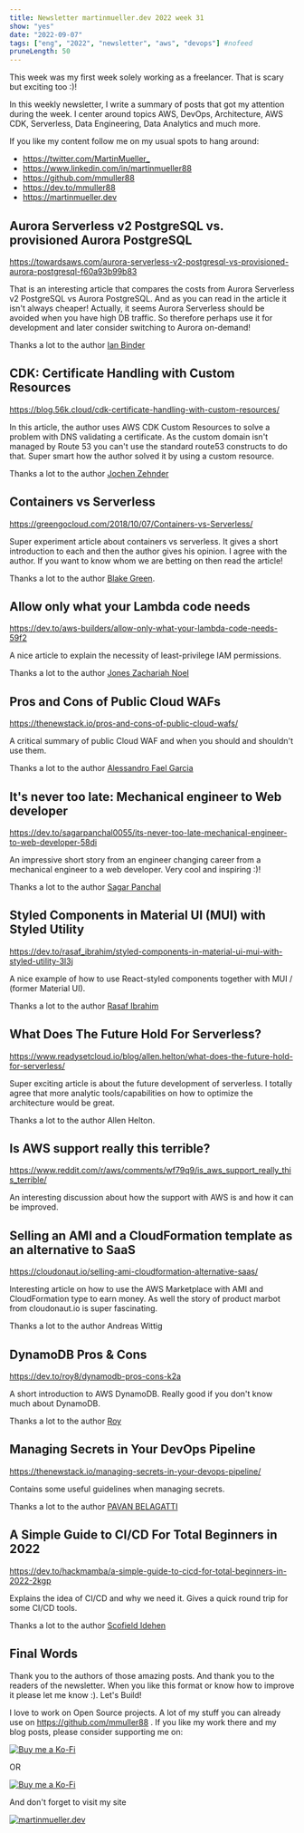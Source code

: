 ```yaml
---
title: Newsletter martinmueller.dev 2022 week 31
show: "yes"
date: "2022-09-07"
tags: ["eng", "2022", "newsletter", "aws", "devops"] #nofeed
pruneLength: 50
---
```


This week was my first week solely working as a freelancer. That is scary but exciting too :)!

In this weekly newsletter, I write a summary of posts that got my attention during the week. I center around topics AWS, DevOps, Architecture, AWS CDK, Serverless, Data Engineering, Data Analytics and much more.

If you like my content follow me on my usual spots to hang around:

- <https://twitter.com/MartinMueller_>
- <https://www.linkedin.com/in/martinmueller88>
- <https://github.com/mmuller88>
- <https://dev.to/mmuller88>
- <https://martinmueller.dev>

## Aurora Serverless v2 PostgreSQL vs. provisioned Aurora PostgreSQL

<https://towardsaws.com/aurora-serverless-v2-postgresql-vs-provisioned-aurora-postgresql-f60a93b99b83>

That is an interesting article that compares the costs from Aurora Serverless v2 PostgreSQL vs Aurora PostgreSQL. And as you can read in the article it isn't always cheaper! Actually, it seems Aurora Serverless should be avoided when you have high DB traffic. So therefore perhaps use it for development and later consider switching to Aurora on-demand!

Thanks a lot to the author [Ian Binder](https://medium.com/@ianbinder)

## CDK: Certificate Handling with Custom Resources

<https://blog.56k.cloud/cdk-certificate-handling-with-custom-resources/>

In this article, the author uses AWS CDK Custom Resources to solve a problem with DNS validating a certificate. As the custom domain isn't managed by Route 53 you can't use the standard route53 constructs to do that. Super smart how the author solved it by using a custom resource.

Thanks a lot to the author [Jochen Zehnder](https://blog.56k.cloud/author/jochen/)

## Containers vs Serverless

<https://greengocloud.com/2018/10/07/Containers-vs-Serverless/>

Super experiment article about containers vs serverless. It gives a short introduction to each and then the author gives his opinion. I agree with the author. If you want to know whom we are betting on then read the article!

Thanks a lot to the author [Blake Green](https://greengocloud.com/about/).

## Allow only what your Lambda code needs

<https://dev.to/aws-builders/allow-only-what-your-lambda-code-needs-59f2>

A nice article to explain the necessity of least-privilege IAM permissions.

Thanks a lot to the author [Jones Zachariah Noel](https://dev.to/zachjonesnoel)

## Pros and Cons of Public Cloud WAFs

<https://thenewstack.io/pros-and-cons-of-public-cloud-wafs/>

A critical summary of public Cloud WAF and when you should and shouldn't use them.

Thanks a lot to the author [Alessandro Fael Garcia](https://www.linkedin.com/in/alessfg)

## It's never too late: Mechanical engineer to Web developer

<https://dev.to/sagarpanchal0055/its-never-too-late-mechanical-engineer-to-web-developer-58di>

An impressive short story from an engineer changing career from a mechanical engineer to a web developer. Very cool and inspiring :)!

Thanks a lot to the author [Sagar Panchal](https://dev.to/sagarpanchal0055)

## Styled Components in Material UI (MUI) with Styled Utility

<https://dev.to/rasaf_ibrahim/styled-components-in-material-ui-mui-with-styled-utility-3l3j>

A nice example of how to use React-styled components together with MUI / (former Material UI).

Thanks a lot to the author [Rasaf Ibrahim](https://dev.to/rasaf_ibrahim)

## What Does The Future Hold For Serverless?

<https://www.readysetcloud.io/blog/allen.helton/what-does-the-future-hold-for-serverless/>

Super exciting article is about the future development of serverless. I totally agree that more analytic tools/capabilities on how to optimize the architecture would be great.

Thanks a lot to the author Allen Helton.

## Is AWS support really this terrible?

<https://www.reddit.com/r/aws/comments/wf79q9/is_aws_support_really_this_terrible/>

An interesting discussion about how the support with AWS is and how it can be improved.

## Selling an AMI and a CloudFormation template as an alternative to SaaS

<https://cloudonaut.io/selling-ami-cloudformation-alternative-saas/>

Interesting article on how to use the AWS Marketplace with AMI and CloudFormation type to earn money. As well the story of product marbot from cloudonaut.io is super fascinating.

Thanks a lot to the author Andreas Wittig

## DynamoDB Pros & Cons

<https://dev.to/roy8/dynamodb-pros-cons-k2a>

A short introduction to AWS DynamoDB. Really good if you don't know much about DynamoDB.

Thanks a lot to the author [Roy](https://dev.to/roy8)

## Managing Secrets in Your DevOps Pipeline

<https://thenewstack.io/managing-secrets-in-your-devops-pipeline/>

Contains some useful guidelines when managing secrets.

Thanks a lot to the author [PAVAN BELAGATTI](https://thenewstack.io/author/pavan-belagatti/)

## A Simple Guide to CI/CD For Total Beginners in 2022

<https://dev.to/hackmamba/a-simple-guide-to-cicd-for-total-beginners-in-2022-2kgp>

Explains the idea of CI/CD and why we need it. Gives a quick round trip for some CI/CD tools.

Thanks a lot to the author [Scofield Idehen](https://dev.to/scofieldidehen)

## Final Words

Thank you to the authors of those amazing posts. And thank you to the readers of the newsletter. When you like this format or know how to improve it please let me know :). Let's Build!

I love to work on Open Source projects. A lot of my stuff you can already use on <https://github.com/mmuller88> . If you like my work there and my blog posts, please consider supporting me on:

[![Buy me a Ko-Fi](https://storage.ko-fi.com/cdn/useruploads/png_d554a01f-60f0-4969-94d1-7b69f3e28c2fcover.jpg?v=69a332f2-b808-4369-8ba3-dae0d1100dd4)](https://ko-fi.com/T6T1BR59W)

OR

[![Buy me a Ko-Fi](https://theastrologypodcast.com/wp-content/uploads/2015/06/become-my-patron-05.jpg)](https://www.patreon.com/bePatron?u=29010217)

And don't forget to visit my site

[![martinmueller.dev](https://martinmueller.dev/static/84caa5292a6d0c37c48ae280d04b5fa6/a7715/joint.jpg)](https://martinmueller.dev/resume)
